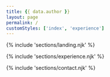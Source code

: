 ```yaml
---
title: {{ data.author }}
layout: page
permalink: /
customStyles: ['index', 'experience']
---
```


{% include 'sections/landing.njk' %}

{% include 'sections/experience.njk' %}

{% include 'sections/contact.njk' %}
